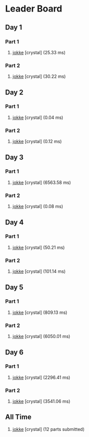 # Leader Board
## Day 1

### Part 1

1. [jokke](https://github.com/jreinert/advent_of_code_2017) [crystal] (25.33 ms)

### Part 2

1. [jokke](https://github.com/jreinert/advent_of_code_2017) [crystal] (30.22 ms)

## Day 2

### Part 1

1. [jokke](https://github.com/jreinert/advent_of_code_2017) [crystal] (0.04 ms)

### Part 2

1. [jokke](https://github.com/jreinert/advent_of_code_2017) [crystal] (0.12 ms)

## Day 3

### Part 1

1. [jokke](https://github.com/jreinert/advent_of_code_2017) [crystal] (6563.58 ms)

### Part 2

1. [jokke](https://github.com/jreinert/advent_of_code_2017) [crystal] (0.08 ms)

## Day 4

### Part 1

1. [jokke](https://github.com/jreinert/advent_of_code_2017) [crystal] (50.21 ms)

### Part 2

1. [jokke](https://github.com/jreinert/advent_of_code_2017) [crystal] (101.14 ms)

## Day 5

### Part 1

1. [jokke](https://github.com/jreinert/advent_of_code_2017) [crystal] (809.13 ms)

### Part 2

1. [jokke](https://github.com/jreinert/advent_of_code_2017) [crystal] (6050.01 ms)

## Day 6

### Part 1

1. [jokke](https://github.com/jreinert/advent_of_code_2017) [crystal] (2296.41 ms)

### Part 2

1. [jokke](https://github.com/jreinert/advent_of_code_2017) [crystal] (3541.06 ms)

## All Time

1. [jokke](https://github.com/jreinert/advent_of_code_2017) [crystal] (12 parts submitted)

